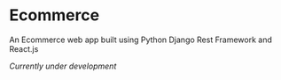 # Ecommerce
An Ecommerce web app built using Python Django Rest Framework and React.js

*Currently under development*
